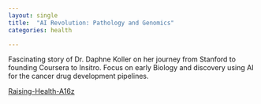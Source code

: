 ```yaml
---
layout: single
title:  "AI Revolution: Pathology and Genomics"
categories: health

---
```

Fascinating story of Dr. Daphne Koller on her journey from Stanford to founding Coursera to Insitro. Focus on early Biology and discovery using AI for the cancer drug development pipelines. 


 
[Raising-Health-A16z](https://podcasts.apple.com/us/podcast/ai-revolution-with-daphne-koller/id1529318900?i=1000630039490)